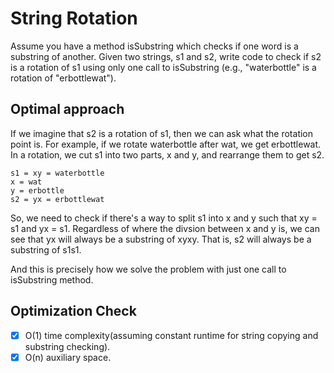 # String Rotation
Assume you have a method isSubstring which checks if one word is a substring of another. Given two strings, s1 and s2, write code to check if s2 is a rotation of s1 using only one call to isSubstring (e.g., "waterbottle" is a rotation of "erbottlewat").

## Optimal approach
If we imagine that s2 is a rotation of s1, then we can ask what the rotation point is. For example, if we rotate waterbottle after wat, we get erbottlewat. In a rotation, we cut s1 into two parts, x and y, and rearrange them to get s2.
```
s1 = xy = waterbottle
x = wat
y = erbottle
s2 = yx = erbottlewat
```
So, we need to check if there's a way to split s1 into x and y such that xy = s1 and yx = s1. Regardless of where the divsion between x and y is, we can see that yx will always be a substring of xyxy. That is, s2 will always be a substring of s1s1.

And this is precisely how we solve the problem with just one call to isSubstring method.

## Optimization Check
-	[x] O(1) time complexity(assuming constant runtime for string copying and substring checking).
-	[x] O(n) auxiliary space.
